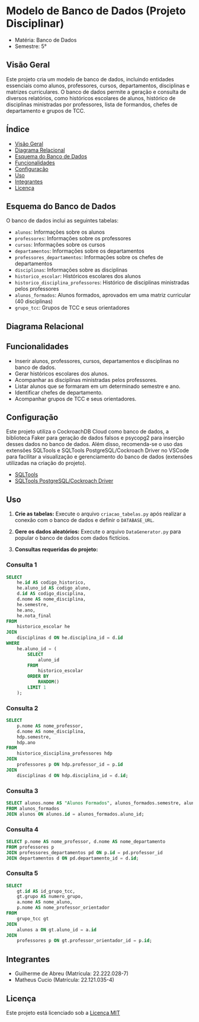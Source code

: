 # Modelo de Banco de Dados (Projeto Disciplinar)

- Matéria: Banco de Dados
- Semestre: 5°

## Visão Geral

Este projeto cria um modelo de banco de dados, incluindo entidades essenciais como alunos, professores, cursos, departamentos, disciplinas e matrizes curriculares. O banco de dados permite a geração e consulta de diversos relatórios, como históricos escolares de alunos, histórico de disciplinas ministradas por professores, lista de formandos, chefes de departamento e grupos de TCC.

## Índice

- [Visão Geral](#visão-geral)
- [Diagrama Relacional](#diagrama-relacional)
- [Esquema do Banco de Dados](#esquema-do-banco-de-dados)
- [Funcionalidades](#funcionalidades)
- [Configuração](#configuração)
- [Uso](#uso)
- [Integrantes](#integrantes)
- [Licença](#licença)

## Esquema do Banco de Dados

O banco de dados inclui as seguintes tabelas:

- `alunos`: Informações sobre os alunos
- `professores`: Informações sobre os professores
- `cursos`: Informações sobre os cursos
- `departamentos`: Informações sobre os departamentos
- `professores_departamentos`: Informações sobre os chefes de departamentos
- `disciplinas`: Informações sobre as disciplinas
- `historico_escolar`: Históricos escolares dos alunos
- `historico_disciplina_professores`: Histórico de disciplinas ministradas pelos professores
- `alunos_formados`: Alunos formados, aprovados em uma matriz curricular (40 disciplinas)
- `grupo_tcc`: Grupos de TCC e seus orientadores


## Diagrama Relacional


## Funcionalidades

- Inserir alunos, professores, cursos, departamentos e disciplinas no banco de dados.
- Gerar históricos escolares dos alunos.
- Acompanhar as disciplinas ministradas pelos professores.
- Listar alunos que se formaram em um determinado semestre e ano.
- Identificar chefes de departamento.
- Acompanhar grupos de TCC e seus orientadores.

## Configuração

Este projeto utiliza o CockroachDB Cloud como banco de dados, a biblioteca Faker para geração de dados falsos e psycopg2 para inserção desses dados no banco de dados. Além disso, recomenda-se o uso das extensões SQLTools e SQLTools PostgreSQL/Cockroach Driver no VSCode para facilitar a visualização e gerenciamento do banco de dados (extensões utilizadas na criação do projeto).

- [SQLTools](https://marketplace.visualstudio.com/items?itemName=mtxr.sqltools)
- [SQLTools PostgreSQL/Cockroach Driver](https://marketplace.visualstudio.com/items?itemName=mtxr.sqltools-driver-pg)


## Uso

1. **Crie as tabelas:**
   Execute o arquivo `criacao_tabelas.py` após realizar a conexão com o banco de dados e definir o `DATABASE_URL`.

2. **Gere os dados aleatórios:**
   Execute o arquivo `DataGenerator.py` para popular o banco de dados com dados fictícios.

3. **Consultas requeridas do projeto:**

### Consulta 1

```sql
SELECT
    he.id AS codigo_historico,
    he.aluno_id AS codigo_aluno,
    d.id AS codigo_disciplina,
    d.nome AS nome_disciplina,
    he.semestre,
    he.ano,
    he.nota_final
FROM
    historico_escolar he
JOIN
    disciplinas d ON he.disciplina_id = d.id
WHERE
    he.aluno_id = (
        SELECT
            aluno_id
        FROM
            historico_escolar
        ORDER BY
            RANDOM()
        LIMIT 1
    );
```


### Consulta 2

```sql
SELECT
    p.nome AS nome_professor,
    d.nome AS nome_disciplina,
    hdp.semestre,
    hdp.ano
FROM
    historico_disciplina_professores hdp
JOIN
    professores p ON hdp.professor_id = p.id
JOIN
    disciplinas d ON hdp.disciplina_id = d.id;
```

### Consulta 3

```sql
SELECT alunos.nome AS "Alunos Formados", alunos_formados.semestre, alunos_formados.ano
FROM alunos_formados
JOIN alunos ON alunos.id = alunos_formados.aluno_id;
```

### Consulta 4

```sql
SELECT p.nome AS nome_professor, d.nome AS nome_departamento
FROM professores p
JOIN professores_departamentos pd ON p.id = pd.professor_id
JOIN departamentos d ON pd.departamento_id = d.id;
```


### Consulta 5

```sql
SELECT
    gt.id AS id_grupo_tcc,
    gt.grupo AS numero_grupo,
    a.nome AS nome_aluno,
    p.nome AS nome_professor_orientador
FROM
    grupo_tcc gt
JOIN
    alunos a ON gt.aluno_id = a.id
JOIN
    professores p ON gt.professor_orientador_id = p.id;
```

## Integrantes

- Guilherme de Abreu (Matrícula: 22.222.028-7)
- Matheus Cucio (Matrícula: 22.121.035-4)

## Licença

Este projeto está licenciado sob a [Licença MIT](https://opensource.org/licenses/MIT)
